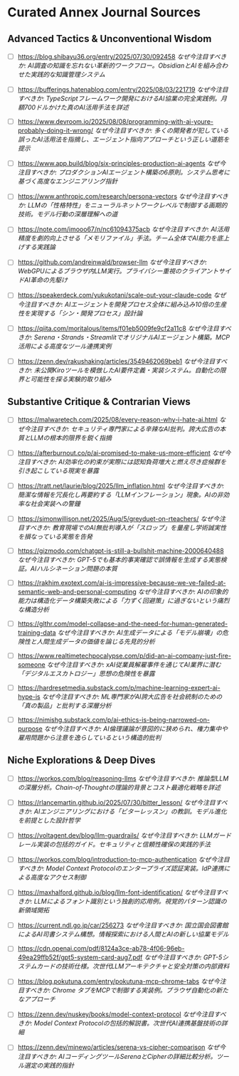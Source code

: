 # Curated Annex Journal Sources

## Advanced Tactics & Unconventional Wisdom

- [ ] https://blog.shibayu36.org/entry/2025/07/30/092458
  *なぜ今注目すべきか: AI調査の知識を忘れない革新的ワークフロー。ObsidianとAIを組み合わせた実践的な知識管理システム*

- [ ] https://bufferings.hatenablog.com/entry/2025/08/03/221719
  *なぜ今注目すべきか: TypeScriptフレームワーク開発におけるAI協業の完全実践例。月額700ドルかけた真のAI活用手法を詳述*

- [ ] https://www.devroom.io/2025/08/08/programming-with-ai-youre-probably-doing-it-wrong/
  *なぜ今注目すべきか: 多くの開発者が犯している誤ったAI活用法を指摘し、エージェント指向アプローチという正しい道筋を提示*

- [ ] https://www.app.build/blog/six-principles-production-ai-agents
  *なぜ今注目すべきか: プロダクションAIエージェント構築の6原則。システム思考に基づく高度なエンジニアリング指針*

- [ ] https://www.anthropic.com/research/persona-vectors
  *なぜ今注目すべきか: LLMの「性格特性」をニューラルネットワークレベルで制御する画期的技術。モデル行動の深層理解への道*

- [ ] https://note.com/imooo67/n/nc61094375acb
  *なぜ今注目すべきか: AI活用精度を劇的向上させる「メモリファイル」手法。チーム全体でAI能力を底上げする実践論*

- [ ] https://github.com/andreinwald/browser-llm
  *なぜ今注目すべきか: WebGPUによるブラウザ内LLM実行。プライバシー重視のクライアントサイドAI革命の先駆け*

- [ ] https://speakerdeck.com/yukukotani/scale-out-your-claude-code
  *なぜ今注目すべきか: AIエージェントを開発プロセス全体に組み込み10倍の生産性を実現する「シン・開発プロセス」設計論*

- [ ] https://qiita.com/moritalous/items/f01eb5009fe9cf2a11c8
  *なぜ今注目すべきか: Serena・Strands・StreamlitでオリジナルAIエージェント構築。MCP活用による高度なツール連携実例*

- [ ] https://zenn.dev/rakushaking/articles/3549462069beb1
  *なぜ今注目すべきか: 未公開Kiroツールを模倣したAI要件定義・実装システム。自動化の限界と可能性を探る実験的取り組み*

## Substantive Critique & Contrarian Views

- [ ] https://malwaretech.com/2025/08/every-reason-why-i-hate-ai.html
  *なぜ今注目すべきか: セキュリティ専門家による辛辣なAI批判。誇大広告の本質とLLMの根本的限界を鋭く指摘*

- [ ] https://afterburnout.co/p/ai-promised-to-make-us-more-efficient
  *なぜ今注目すべきか: AI効率化の約束が実際には認知負荷増大と燃え尽き症候群を引き起こしている現実を暴露*

- [ ] https://tratt.net/laurie/blog/2025/llm_inflation.html
  *なぜ今注目すべきか: 簡潔な情報を冗長化し再要約する「LLMインフレーション」現象。AIの非効率な社会実装への警鐘*

- [ ] https://simonwillison.net/2025/Aug/5/greyduet-on-rteachers/
  *なぜ今注目すべきか: 教育現場でのAI無批判導入が「スロップ」を量産し学術誠実性を損なっている実態を告発*

- [ ] https://gizmodo.com/chatgpt-is-still-a-bullshit-machine-2000640488
  *なぜ今注目すべきか: GPT-5でも基本的事実確認で誤情報を生成する実態検証。AIハルシネーション問題の本質*

- [ ] https://rakhim.exotext.com/ai-is-impressive-because-we-ve-failed-at-semantic-web-and-personal-computing
  *なぜ今注目すべきか: AIの印象的能力は構造化データ構築失敗による「力ずく回避策」に過ぎないという痛烈な構造分析*

- [ ] https://glthr.com/model-collapse-and-the-need-for-human-generated-training-data
  *なぜ今注目すべきか: AI生成データによる「モデル崩壊」の危険性と人間生成データの価値を論じる先見的分析*

- [ ] https://www.realtimetechpocalypse.com/p/did-an-ai-company-just-fire-someone
  *なぜ今注目すべきか: xAI従業員解雇事件を通じてAI業界に潜む「デジタルエスカトロジー」思想の危険性を暴露*

- [ ] https://hardresetmedia.substack.com/p/machine-learning-expert-ai-hype-is
  *なぜ今注目すべきか: ML専門家がAI誇大広告を社会統制のための「真の製品」と批判する深層分析*

- [ ] https://nimishg.substack.com/p/ai-ethics-is-being-narrowed-on-purpose
  *なぜ今注目すべきか: AI倫理議論が意図的に狭められ、権力集中や雇用問題から注意を逸らしているという構造的批判*

## Niche Explorations & Deep Dives

- [ ] https://workos.com/blog/reasoning-llms
  *なぜ今注目すべきか: 推論型LLMの深層分析。Chain-of-Thoughtの理論的背景とコスト最適化戦略を詳述*

- [ ] https://rlancemartin.github.io/2025/07/30/bitter_lesson/
  *なぜ今注目すべきか: AIエンジニアリングにおける「ビターレッスン」の教訓。モデル進化を前提とした設計哲学*

- [ ] https://voltagent.dev/blog/llm-guardrails/
  *なぜ今注目すべきか: LLMガードレール実装の包括的ガイド。セキュリティと信頼性確保の実践的手法*

- [ ] https://workos.com/blog/introduction-to-mcp-authentication
  *なぜ今注目すべきか: Model Context Protocolのエンタープライズ認証実装。IdP連携による高度なアクセス制御*

- [ ] https://maxhalford.github.io/blog/llm-font-identification/
  *なぜ今注目すべきか: LLMによるフォント識別という独創的応用例。視覚的パターン認識の新領域開拓*

- [ ] https://current.ndl.go.jp/car/256273
  *なぜ今注目すべきか: 国立国会図書館によるAI司書システム構想。情報探索における人間とAIの新しい協業モデル*

- [ ] https://cdn.openai.com/pdf/8124a3ce-ab78-4f06-96eb-49ea29ffb52f/gpt5-system-card-aug7.pdf
  *なぜ今注目すべきか: GPT-5システムカードの技術仕様。次世代LLMアーキテクチャと安全対策の内部資料*

- [ ] https://blog.pokutuna.com/entry/pokutuna-mcp-chrome-tabs
  *なぜ今注目すべきか: Chrome タブをMCPで制御する実装例。ブラウザ自動化の新たなアプローチ*

- [ ] https://zenn.dev/nuskey/books/model-context-protocol
  *なぜ今注目すべきか: Model Context Protocolの包括的解説書。次世代AI連携基盤技術の詳細*

- [ ] https://zenn.dev/minewo/articles/serena-vs-cipher-comparison
  *なぜ今注目すべきか: AIコーディングツールSerenaとCipherの詳細比較分析。ツール選定の実践的指針*